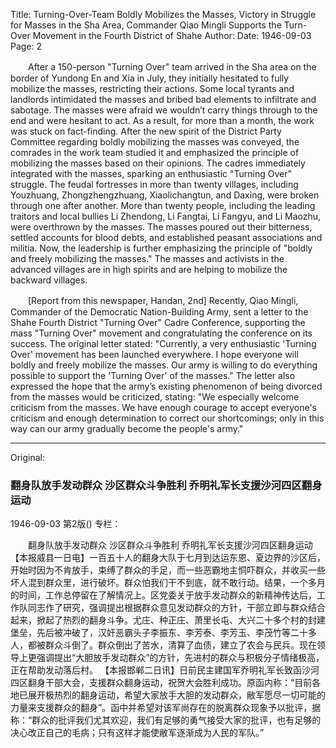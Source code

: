 Title: Turning-Over-Team Boldly Mobilizes the Masses, Victory in Struggle for Masses in the Sha Area, Commander Qiao Mingli Supports the Turn-Over Movement in the Fourth District of Shahe
Author:
Date: 1946-09-03
Page: 2

　　After a 150-person "Turning Over" team arrived in the Sha area on the border of Yundong En and Xia in July, they initially hesitated to fully mobilize the masses, restricting their actions. Some local tyrants and landlords intimidated the masses and bribed bad elements to infiltrate and sabotage. The masses were afraid we wouldn’t carry things through to the end and were hesitant to act. As a result, for more than a month, the work was stuck on fact-finding. After the new spirit of the District Party Committee regarding boldly mobilizing the masses was conveyed, the comrades in the work team studied it and emphasized the principle of mobilizing the masses based on their opinions. The cadres immediately integrated with the masses, sparking an enthusiastic "Turning Over" struggle. The feudal fortresses in more than twenty villages, including Youzhuang, Zhongzhengzhuang, Xiaolichangtun, and Daxing, were broken through one after another. More than twenty people, including the leading traitors and local bullies Li Zhendong, Li Fangtai, Li Fangyu, and Li Maozhu, were overthrown by the masses. The masses poured out their bitterness, settled accounts for blood debts, and established peasant associations and militia. Now, the leadership is further emphasizing the principle of "boldly and freely mobilizing the masses." The masses and activists in the advanced villages are in high spirits and are helping to mobilize the backward villages.

　　[Report from this newspaper, Handan, 2nd] Recently, Qiao Mingli, Commander of the Democratic Nation-Building Army, sent a letter to the Shahe Fourth District "Turning Over" Cadre Conference, supporting the mass "Turning Over" movement and congratulating the conference on its success. The original letter stated: "Currently, a very enthusiastic 'Turning Over' movement has been launched everywhere. I hope everyone will boldly and freely mobilize the masses. Our army is willing to do everything possible to support the 'Turning Over' of the masses." The letter also expressed the hope that the army’s existing phenomenon of being divorced from the masses would be criticized, stating: "We especially welcome criticism from the masses. We have enough courage to accept everyone's criticism and enough determination to correct our shortcomings; only in this way can our army gradually become the people's army."



<hr /> 

Original: 


### 翻身队放手发动群众  沙区群众斗争胜利  乔明礼军长支援沙河四区翻身运动

1946-09-03
第2版()
专栏：

　　翻身队放手发动群众
    沙区群众斗争胜利
    乔明礼军长支援沙河四区翻身运动
    【本报威县一日电】一百五十人的翻身大队于七月到达运东恩、夏边界的沙区后，开始时因为不肯放手，束缚了群众的手足，而一些恶霸地主恫吓群众，并收买一些坏人混到群众里，进行破坏。群众怕我们干不到底，就不敢行动。结果，一个多月的时间，工作总停留在了解情况上。区党委关于放手发动群众的新精神传达后，工作队同志作了研究，强调提出根据群众意见发动群众的方针，干部立即与群众结合起来，掀起了热烈的翻身斗争。尤庄、种正庄、萧里长屯、大兴二十多个村的封建堡垒，先后被冲破了，汉奸恶霸头子李振东、李芳泰、李芳玉、李茂竹等二十多人，都被群众斗倒了。群众倒出了苦水，清算了血债，建立了农会与民兵。现在领导上更强调提出“大胆放手发动群众”的方针，先进村的群众与积极分子情绪极高，正在帮助发动落后村。
    【本报邯郸二日讯】日前民主建国军乔明礼军长致函沙河四区翻身干部大会，支援群众翻身运动，祝贺大会胜利成功。原函内称：“目前各地已展开极热烈的翻身运动，希望大家放手大胆的发动群众，敝军愿尽一切可能的力量来支援群众的翻身”。函中并希望对该军尚存在的脱离群众现象予以批评，据称：“群众的批评我们尤其欢迎，我们有足够的勇气接受大家的批评，也有足够的决心改正自己的毛病；只有这样才能使敝军逐渐成为人民的军队。”

